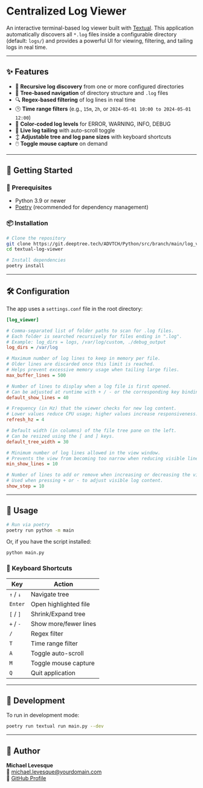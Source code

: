 # Centralized Log Viewer

An interactive terminal-based log viewer built with [Textual](https://textual.textualize.io/). This application automatically discovers all `*.log` files inside a configurable directory (default: `logs/`) and provides a powerful UI for viewing, filtering, and tailing logs in real time.

---

## ✨ Features

- 📁 **Recursive log discovery** from one or more configured directories
- 🌲 **Tree-based navigation** of directory structure and `.log` files
- 🔍 **Regex-based filtering** of log lines in real time
- 🕒 **Time range filters** (e.g., `15m`, `2h`, or `2024-05-01 10:00 to 2024-05-01 12:00`)
- 🎨 **Color-coded log levels** for ERROR, WARNING, INFO, DEBUG
- 📜 **Live log tailing** with auto-scroll toggle
- ↕️ **Adjustable tree and log pane sizes** with keyboard shortcuts
- 🖱️ **Toggle mouse capture** on demand

---

## 🚀 Getting Started

### 🔧 Prerequisites

- Python 3.9 or newer
- [Poetry](https://python-poetry.org/) (recommended for dependency management)

### 📦 Installation

```bash
# Clone the repository
git clone https://git.deeptree.tech/ADVTCH/Python/src/branch/main/log_viewer
cd textual-log-viewer

# Install dependencies
poetry install
```

---

## 🛠 Configuration

The app uses a `settings.conf` file in the root directory:

```ini
[log_viewer]

# Comma-separated list of folder paths to scan for .log files.
# Each folder is searched recursively for files ending in ".log".
# Example: log_dirs = logs, /var/log/custom, ./debug_output
log_dirs = /var/log

# Maximum number of log lines to keep in memory per file.
# Older lines are discarded once this limit is reached.
# Helps prevent excessive memory usage when tailing large files.
max_buffer_lines = 500

# Number of lines to display when a log file is first opened.
# Can be adjusted at runtime with + / - or the corresponding key bindings.
default_show_lines = 40

# Frequency (in Hz) that the viewer checks for new log content.
# Lower values reduce CPU usage; higher values increase responsiveness.
refresh_hz = 4

# Default width (in columns) of the file tree pane on the left.
# Can be resized using the [ and ] keys.
default_tree_width = 30

# Minimum number of log lines allowed in the view window.
# Prevents the view from becoming too narrow when reducing visible lines.
min_show_lines = 10

# Number of lines to add or remove when increasing or decreasing the view size.
# Used when pressing + or - to adjust visible log content.
show_step = 10
```

---

## 🧭 Usage

```bash
# Run via poetry
poetry run python -m main
```

Or, if you have the script installed:

```bash
python main.py
```

### 🎹 Keyboard Shortcuts

| Key              | Action                     |
|------------------|----------------------------|
| `↑` / `↓`        | Navigate tree              |
| `Enter`          | Open highlighted file      |
| `[` / `]`        | Shrink/Expand tree         |
| `+` / `-`        | Show more/fewer lines      |
| `/`              | Regex filter               |
| `T`              | Time range filter          |
| `A`              | Toggle auto-scroll         |
| `M`              | Toggle mouse capture       |
| `Q`              | Quit application           |

---

## 🧪 Development

To run in development mode:

```bash
poetry run textual run main.py --dev
```

---

## 👤 Author

**Michael Levesque**  
📧 michael.levesque@yourdomain.com  
🔗 [GitHub Profile](https://git.deeptree.tech/ADVTCH)

